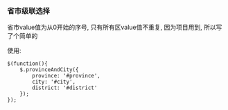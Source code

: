 ### 省市级联选择

省市value值为从0开始的序号, 只有所有区value值不重复, 因为项目用到, 所以写了个简单的

使用: 
```
$(function(){
    $.provinceAndCity({
        province: '#province',
        city: '#city',
        district: '#district'
    });
});
```